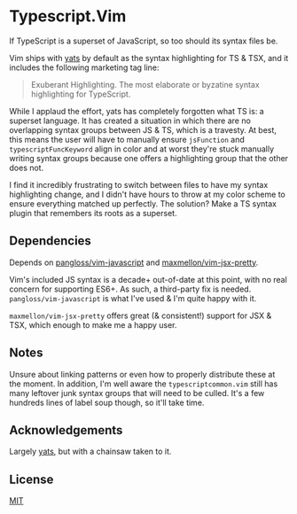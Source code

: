 # Typescript.Vim

If TypeScript is a superset of JavaScript, so too should its syntax files be.

Vim ships with [yats](https://github.com/HerringtonDarkholme/yats.vim) by default as the syntax highlighting for TS & TSX, and it includes the following marketing tag line:

> Exuberant Highlighting. The most elaborate or byzatine syntax highlighting for TypeScript.

While I applaud the effort, yats has completely forgotten what TS is: a superset language. It has created a situation in which there are no overlapping syntax groups between JS & TS, which is a travesty. At best, this means the user will have to manually ensure `jsFunction` and `typescriptFuncKeyword` align in color and at worst they're stuck manually writing syntax groups because one offers a highlighting group that the other does not.

I find it incredibly frustrating to switch between files to have my syntax highlighting change, and I didn't have hours to throw at my color scheme to ensure everything matched up perfectly. The solution? Make a TS syntax plugin that remembers its roots as a superset.

## Dependencies

Depends on [pangloss/vim-javascript](https://github.com/pangloss/vim-javascript) and [maxmellon/vim-jsx-pretty](https://github.com/maxmellon/vim-jsx-pretty).

Vim's included JS syntax is a decade+ out-of-date at this point, with no real concern for supporting ES6+. As such, a third-party fix is needed. `pangloss/vim-javascript` is what I've used & I'm quite happy with it.

`maxmellon/vim-jsx-pretty` offers great (& consistent!) support for JSX & TSX, which enough to make me a happy user.

## Notes

Unsure about linking patterns or even how to properly distribute these at the moment. In addition, I'm well aware the `typescriptcommon.vim` still has many leftover junk syntax groups that will need to be culled. It's a few hundreds lines of label soup though, so it'll take time.

## Acknowledgements

Largely [yats](https://github.com/HerringtonDarkholme/yats.vim), but with a chainsaw taken to it.

## License

[MIT](https://github.com/rschristian/typescript.vim/blob/master/LICENSE)
